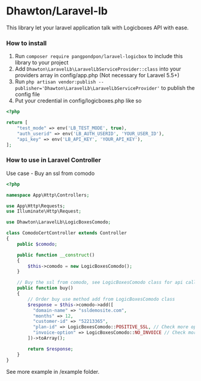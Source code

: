 # Dhawton/Laravel-lb

This library let your laravel application talk with Logicboxes API with ease.

### How to install
1. Run `composer require pangpondpon/laravel-logicbox` to include this library to your project
2. Add `Dhawton\LaravelLb\LaravelLbServiceProvider::class` into your providers array in config/app.php (Not necessary for Laravel 5.5+)
3. Run `php artisan vendor:publish --publisher='Dhawton\LaravelLb\LaravelLbServiceProvider'` to publish the config file
4. Put your credential in config/logicboxes.php like so

```php
<?php

return [
	"test_mode" => env('LB_TEST_MODE', true),
	"auth_userid" => env('LB_AUTH_USERID', 'YOUR_USER_ID'),
	"api_key" => env('LB_API_KEY', 'YOUR_API_KEY'),
];
```

### How to use in Laravel Controller

Use case - Buy an ssl from comodo
```php
<?php

namespace App\Http\Controllers;

use App\Http\Requests;
use Illuminate\Http\Request;

use Dhawton\LaravelLb\LogicBoxesComodo;

class ComodoCertController extends Controller
{
	public $comodo;

    public function __construct()
    {
    	$this->comodo = new LogicBoxesComodo();
    }

	// Buy the ssl from comodo, see LogicBoxesComodo class for api call info
    public function buy()
    {
    	// Order buy use method add from LogicBoxesComodo class
        $response = $this->comodo->add([
          "domain-name" => "ssldemosite.com",
          "months" => 12,
          "customer-id" => "52213365",
          "plan-id" => LogicBoxesComodo::POSITIVE_SSL, // Check more options in LogicBoxesComodo
          "invoice-option" => LogicBoxesComodo::NO_INVOICE // Check more options in LogicBoxesComodo
    	])->toArray();

        return $response;
    }
}

```
See more example in /example folder.
